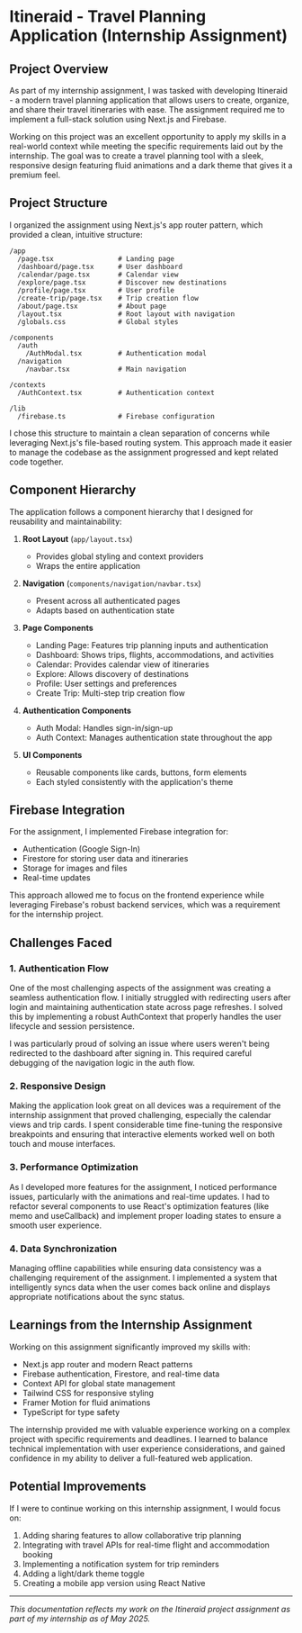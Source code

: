 # Itineraid - Travel Planning Application (Internship Assignment)

## Project Overview

As part of my internship assignment, I was tasked with developing Itineraid - a modern travel planning application that allows users to create, organize, and share their travel itineraries with ease. The assignment required me to implement a full-stack solution using Next.js and Firebase.

Working on this project was an excellent opportunity to apply my skills in a real-world context while meeting the specific requirements laid out by the internship. The goal was to create a travel planning tool with a sleek, responsive design featuring fluid animations and a dark theme that gives it a premium feel.

## Project Structure

I organized the assignment using Next.js's app router pattern, which provided a clean, intuitive structure:

```
/app
  /page.tsx                # Landing page
  /dashboard/page.tsx      # User dashboard
  /calendar/page.tsx       # Calendar view
  /explore/page.tsx        # Discover new destinations
  /profile/page.tsx        # User profile
  /create-trip/page.tsx    # Trip creation flow
  /about/page.tsx          # About page
  /layout.tsx              # Root layout with navigation
  /globals.css             # Global styles

/components
  /auth
    /AuthModal.tsx         # Authentication modal
  /navigation
    /navbar.tsx            # Main navigation

/contexts
  /AuthContext.tsx         # Authentication context

/lib
  /firebase.ts             # Firebase configuration
```

I chose this structure to maintain a clean separation of concerns while leveraging Next.js's file-based routing system. This approach made it easier to manage the codebase as the assignment progressed and kept related code together.

## Component Hierarchy

The application follows a component hierarchy that I designed for reusability and maintainability:

1. **Root Layout** (`app/layout.tsx`)
   - Provides global styling and context providers
   - Wraps the entire application

2. **Navigation** (`components/navigation/navbar.tsx`)
   - Present across all authenticated pages
   - Adapts based on authentication state

3. **Page Components**
   - Landing Page: Features trip planning inputs and authentication
   - Dashboard: Shows trips, flights, accommodations, and activities
   - Calendar: Provides calendar view of itineraries
   - Explore: Allows discovery of destinations
   - Profile: User settings and preferences
   - Create Trip: Multi-step trip creation flow

4. **Authentication Components**
   - Auth Modal: Handles sign-in/sign-up
   - Auth Context: Manages authentication state throughout the app

5. **UI Components**
   - Reusable components like cards, buttons, form elements
   - Each styled consistently with the application's theme

## Firebase Integration

For the assignment, I implemented Firebase integration for:
- Authentication (Google Sign-In)
- Firestore for storing user data and itineraries
- Storage for images and files
- Real-time updates

This approach allowed me to focus on the frontend experience while leveraging Firebase's robust backend services, which was a requirement for the internship project.

## Challenges Faced

### 1. Authentication Flow

One of the most challenging aspects of the assignment was creating a seamless authentication flow. I initially struggled with redirecting users after login and maintaining authentication state across page refreshes. I solved this by implementing a robust AuthContext that properly handles the user lifecycle and session persistence.

I was particularly proud of solving an issue where users weren't being redirected to the dashboard after signing in. This required careful debugging of the navigation logic in the auth flow.

### 2. Responsive Design

Making the application look great on all devices was a requirement of the internship assignment that proved challenging, especially the calendar views and trip cards. I spent considerable time fine-tuning the responsive breakpoints and ensuring that interactive elements worked well on both touch and mouse interfaces.

### 3. Performance Optimization

As I developed more features for the assignment, I noticed performance issues, particularly with the animations and real-time updates. I had to refactor several components to use React's optimization features (like memo and useCallback) and implement proper loading states to ensure a smooth user experience.

### 4. Data Synchronization

Managing offline capabilities while ensuring data consistency was a challenging requirement of the assignment. I implemented a system that intelligently syncs data when the user comes back online and displays appropriate notifications about the sync status.

## Learnings from the Internship Assignment

Working on this assignment significantly improved my skills with:

- Next.js app router and modern React patterns
- Firebase authentication, Firestore, and real-time data
- Context API for global state management
- Tailwind CSS for responsive styling
- Framer Motion for fluid animations
- TypeScript for type safety

The internship provided me with valuable experience working on a complex project with specific requirements and deadlines. I learned to balance technical implementation with user experience considerations, and gained confidence in my ability to deliver a full-featured web application.

## Potential Improvements

If I were to continue working on this internship assignment, I would focus on:

1. Adding sharing features to allow collaborative trip planning
2. Integrating with travel APIs for real-time flight and accommodation booking
3. Implementing a notification system for trip reminders
4. Adding a light/dark theme toggle
5. Creating a mobile app version using React Native



---

*This documentation reflects my work on the Itineraid project assignment as part of my internship as of May 2025.*